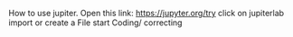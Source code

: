 How to use jupiter.
Open this link: https://jupyter.org/try
click on  jupiterlab
import or create a File
start Coding/ correcting
